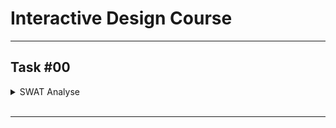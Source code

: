 # Interactive Design Course

---

## Task #00
<details>
  <summary>SWAT Analyse</summary>
  <br>
  
  ![SWAT Image](SWAT.png)
  
  <br>
  </details>
  <br>

---
